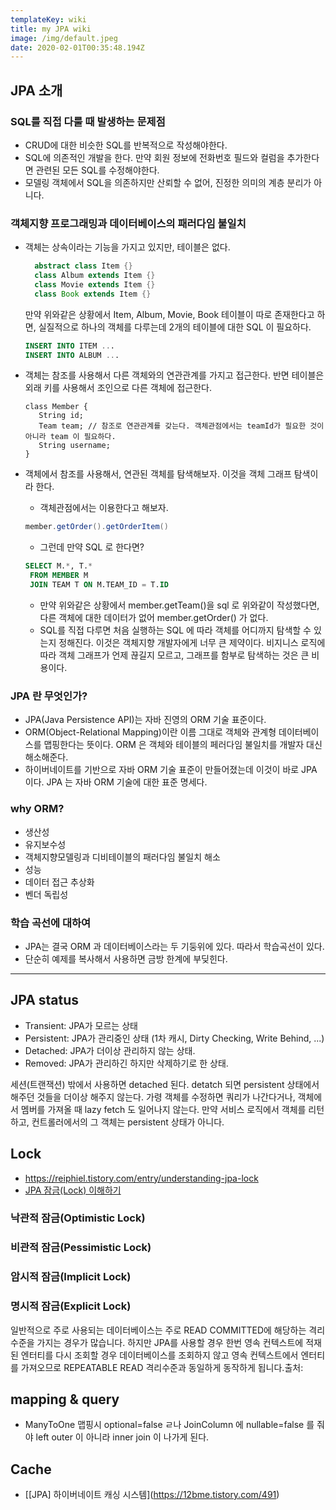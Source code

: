 ```yaml
---
templateKey: wiki
title: my JPA wiki
image: /img/default.jpeg
date: 2020-02-01T00:35:48.194Z
---
```

## JPA 소개

### SQL를 직접 다룰 때 발생하는 문제점

* CRUD에 대한 비슷한 SQL를 반복적으로 작성해야한다.
* SQL에 의존적인 개발을 한다. 만약 회원 정보에 전화번호 필드와 컬럼을 추가한다면 관련된 모든 SQL를 수정해야한다.
* 모델링 객체에서 SQL을 의존하지만 산뢰할 수 없어, 진정한 의미의 계층 분리가 아니다.

### 객체지향 프로그래밍과 데이터베이스의 패러다임 불일치

* 객체는 상속이라는 기능을 가지고 있지만, 테이블은 없다. 

  ```java
    abstract class Item {}
    class Album extends Item {}
    class Movie extends Item {}
    class Book extends Item {}
  ```

  만약 위와같은 상황에서 Item, Album, Movie, Book 테이블이 따로 존재한다고 하면, 실질적으로 하나의 객체를 다루는데 2개의 테이블에 대한 SQL 이 필요하다. 

  ```sql
  INSERT INTO ITEM ...
  INSERT INTO ALBUM ...
  ```
* 객체는 참조를 사용해서 다른 객체와의 연관관계를 가지고 접근한다. 반면 테이블은 외래 키를 사용해서 조인으로 다른 객체에 접근한다.

  ```
  class Member {
     String id;
     Team team; // 참조로 연관관계를 갖는다. 객체관점에서는 teamId가 필요한 것이 아니라 team 이 필요하다.
     String username;
  }
  ```
* 객체에서 참조를 사용해서, 연관된 객체를 탐색해보자. 이것을 객체 그래프 탐색이라 한다.

  * 객체관점에서는 이용한다고 해보자.

  ```java
  member.getOrder().getOrderItem()
  ```

  * 그런데 만약 SQL 로 한다면?

  ```sql
  SELECT M.*, T.*
   FROM MEMBER M
   JOIN TEAM T ON M.TEAM_ID = T.ID
  ```

  * 만약 위와같은 상황에서 member.getTeam()을 sql 로 위와같이 작성했다면, 다른 객체에 대한 데이터가 없어 member.getOrder() 가 없다.
  * SQL를 직접 다루면 처음 실행하는 SQL 에 따라 객체를 어디까지 탐색할 수 있는지 정해진다. 이것은 객체지향 개발자에게 너무 큰 제약이다. 비지니스 로직에 따라 객체 그래프가 언제 끊길지 모르고, 그래프를 함부로 탐색하는 것은 큰 비용이다.

### JPA 란 무엇인가?

* JPA(Java Persistence API)는 자바 진영의 ORM 기술 표준이다.
* ORM(Object-Relational Mapping)이란 이름 그대로 객체와 관계형 데이터베이스를 맵핑한다는 뜻이다. ORM 은 객체와 테이블의 페러다임 불일치를 개발자 대신 해소해준다.
* 하이버네이트를 기반으로 자바 ORM 기술 표준이 만들어졌는데 이것이 바로 JPA 이다. JPA 는 자바 ORM 기술에 대한 표준 명세다.

### why ORM?

* 생산성
* 유지보수성
* 객체지향모델링과 디비테이블의 패러다임 불일치 해소
* 성능
* 데이터 접근 추상화
* 벤더 독립성

### 학습 곡선에 대하여

* JPA는 결국 ORM 과 데이터베이스라는 두 기둥위에 있다. 따라서 학습곡선이 있다.
* 단순히 예제를 복사해서 사용하면 금방 한계에 부딪힌다.

- - -

## JPA status

* Transient: JPA가 모르는 상태
* Persistent: JPA가 관리중인 상태 (1차 캐시, Dirty Checking, Write Behind, ...)
* Detached: JPA가 더이상 관리하지 않는 상태.
* Removed: JPA가 관리하긴 하지만 삭제하기로 한 상태.

세션(트랜잭션) 밖에서 사용하면 detached 된다. detatch 되면 persistent 상태에서 해주던 것들을 더이상 해주지 않는다. 가령 객체를 수정하면 쿼리가 나간다거나, 객체에서 멤버를 가져올 때 lazy fetch 도 일어나지 않는다. 만약 서비스 로직에서 객체를 리턴하고, 컨트롤러에서의 그 객체는 persistent 상태가 아니다.

## Lock

* <https://reiphiel.tistory.com/entry/understanding-jpa-lock>
* [JPA 잠금(Lock) 이해하기](https://reiphiel.tistory.com/entry/understanding-jpa-lock)

### 낙관적 잠금(Optimistic Lock)

### 비관적 잠금(Pessimistic Lock)

### 암시적 잠금(Implicit Lock)

### 명시적 잠금(Explicit Lock)

일반적으로 주로 사용되는 데이터베이스는 주로 READ COMMITTED에 해당하는 격리수준을 가지는 경우가 많습니다. 하지만 JPA를 사용할 경우 한번 영속 컨텍스트에 적재된 엔터티를 다시 조회할 경우 데이터베이스를 조회하지 않고 영속 컨텍스트에서 엔터티를 가져오므로 REPEATABLE READ 격리수준과 동일하게 동작하게 됩니다.출처:


## mapping & query

- ManyToOne 맵핑시 optional=false ㄹ나 JoinColumn 에 nullable=false 를 줘야 left outer 이 아니라 inner join 이 나가게 된다.


## Cache

* [\[JPA] 하이버네이트 캐싱 시스템](https://12bme.tistory.com/491)